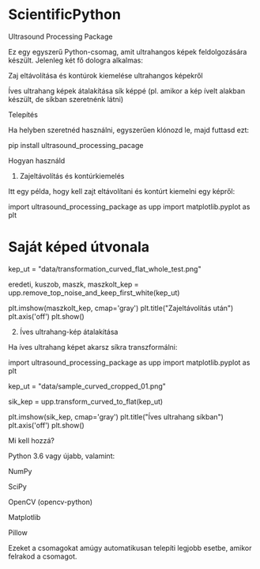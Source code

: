 # ScientificPython

Ultrasound Processing Package

Ez egy egyszerű Python-csomag, amit ultrahangos képek feldolgozására készült. Jelenleg két fő dologra alkalmas:

Zaj eltávolítása és kontúrok kiemelése ultrahangos képekről

Íves ultrahang képek átalakítása sík képpé (pl. amikor a kép ívelt alakban készült, de síkban szeretnénk látni)

Telepítés

Ha helyben szeretnéd használni, egyszerűen klónozd le, majd futtasd ezt:

pip install ultrasound_processing_pacage

Hogyan használd

1. Zajeltávolítás és kontúrkiemelés

Itt egy példa, hogy kell zajt eltávolítani és kontúrt kiemelni egy képről:

import ultrasound_processing_package as upp
import matplotlib.pyplot as plt

# Saját képed útvonala
kep_ut = "data/transformation_curved_flat_whole_test.png"

eredeti, kuszob, maszk, maszkolt_kep = upp.remove_top_noise_and_keep_first_white(kep_ut)

plt.imshow(maszkolt_kep, cmap='gray')
plt.title("Zajeltávolítás után")
plt.axis('off')
plt.show()

2. Íves ultrahang-kép átalakítása

Ha íves ultrahang képet akarsz síkra transzformálni:

import ultrasound_processing_package as upp
import matplotlib.pyplot as plt

kep_ut = "data/sample_curved_cropped_01.png"

sik_kep = upp.transform_curved_to_flat(kep_ut)

plt.imshow(sik_kep, cmap='gray')
plt.title("Íves ultrahang síkban")
plt.axis('off')
plt.show()

Mi kell hozzá?

Python 3.6 vagy újabb, valamint:

NumPy

SciPy

OpenCV (opencv-python)

Matplotlib

Pillow

Ezeket a csomagokat amúgy automatikusan telepíti legjobb esetbe, amikor felrakod a csomagot.
